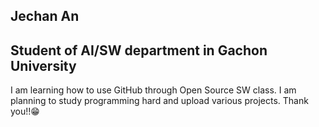 ## Jechan An
## Student of AI/SW department in Gachon University
I am learning how to use GitHub through Open Source SW class. I am planning to study programming hard and upload various projects. Thank you!!😁

<!--
**andyjchan/andyjchan** is a ✨ _special_ ✨ repository because its `README.md` (this file) appears on your GitHub profile.

Here are some ideas to get you started:

- 🔭 I’m currently working on ...
- 🌱 I’m currently learning ...
- 👯 I’m looking to collaborate on ...
- 🤔 I’m looking for help with ...
- 💬 Ask me about ...
- 📫 How to reach me: ...
- 😄 Pronouns: ...
- ⚡ Fun fact: ...
-->
